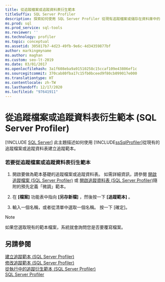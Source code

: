 ```yaml
---
title: 從追蹤檔案或追蹤資料表衍生範本
titleSuffix: SQL Server Profiler
description: 探索如何使用 SQL Server Profiler 從現有追蹤檔案或儲存在資料庫中的追蹤資料表來建立追蹤範本。
ms.prod: sql
ms.prod_service: sql-tools
ms.reviewer: ''
ms.technology: profiler
ms.topic: conceptual
ms.assetid: 305817b7-4d23-49fb-9e6c-4d34359877bf
author: markingmyname
ms.author: maghan
ms.custom: seo-lt-2019
ms.date: 03/01/2017
ms.openlocfilehash: 3a1f608eba9a91510258c15ccaf109e43806ef1c
ms.sourcegitcommit: 370cab80fba17c15fb0bceed9f80cb099017e000
ms.translationtype: HT
ms.contentlocale: zh-TW
ms.lasthandoff: 12/17/2020
ms.locfileid: "97641911"
---
```

# <a name="derive-a-template-from-a-trace-file-or-trace-table-sql-server-profiler"></a>從追蹤檔案或追蹤資料表衍生範本 (SQL Server Profiler)

 [!INCLUDE [SQL Server](../../includes/applies-to-version/sqlserver.md)]
  此主題描述如何使用 [!INCLUDE[ssSqlProfiler](../../includes/sssqlprofiler-md.md)]從現有的追蹤檔案或追蹤資料表建立追蹤範本。  
  
### <a name="to-derive-a-template-from-a-trace-file-or-trace-table"></a>若要從追蹤檔案或追蹤資料表衍生範本  
  
1.  開啟要做為範本基礎的追蹤檔案或追蹤資料表。 如需詳細資訊，請參閱 [開啟追蹤檔案 &#40;SQL Server Profiler&#41;](../../tools/sql-server-profiler/open-a-trace-file-sql-server-profiler.md) 或 [開啟追蹤資料表 &#40;SQL Server Profiler&#41;](../../tools/sql-server-profiler/open-a-trace-table-sql-server-profiler.md)隨附的預先定義「微調」範本。  
  
2.  在 **[檔案]** 功能表中指向 **[另存新檔]** ，然後按一下 **[追蹤範本]** 。  
  
3.  輸入一個名稱，或者從清單中選取一個名稱。 按一下 [確定]。  
  
> [!NOTE]  
>  如果您選取現有的範本檔案，系統就會詢問您是否要覆寫檔案。  
  
## <a name="see-also"></a>另請參閱  
 [建立追蹤範本 &#40;SQL Server Profiler&#41;](../../tools/sql-server-profiler/create-a-trace-template-sql-server-profiler.md)   
 [修改追蹤範本 &#40;SQL Server Profiler&#41;](./modify-trace-templates.md)   
 [從執行中的追蹤衍生範本 &#40;SQL Server Profiler&#41;](../../tools/sql-server-profiler/derive-a-template-from-a-running-trace-sql-server-profiler.md)   
 [SQL Server Profiler](../../tools/sql-server-profiler/sql-server-profiler.md)  
  
